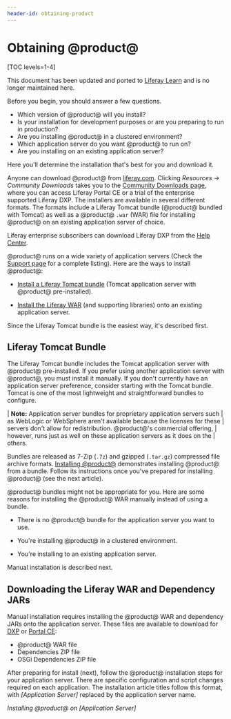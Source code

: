 ```yaml
---
header-id: obtaining-product
---
```


# Obtaining @product@

[TOC levels=1-4]

<aside class="alert alert-info">
  <span class="wysiwyg-color-blue120">This document has been updated and ported to <a href="https://learn.liferay.com/dxp-7.x/installation-and-upgrades/installing_liferay.html">Liferay Learn</a> and is no longer maintained here.</span>
</aside>

Before you begin, you should answer a few questions. 

-   Which version of @product@ will you install?
-   Is your installation for development purposes or are you preparing to run in
    production?
-   Are you installing @product@ in a clustered environment? 
-   Which application server do you want @product@ to run on?
-   Are you installing on an existing application server? 

Here you'll determine the installation that's best for you and download it. 

Anyone can download @product@ from
[liferay.com](https://www.liferay.com).
Clicking *Resources &rarr; Community Downloads* takes you to the
[Community Downloads page](https://www.liferay.com/downloads-community),
where you can access Liferay Portal CE or a trial of the enterprise supported
Liferay DXP. The installers are available in several different formats. The
formats include a Liferay Tomcat bundle (@product@ bundled with Tomcat) as well
as a @product@ `.war` (WAR) file for installing @product@ on an existing
application server of choice. 

Liferay enterprise subscribers can download Liferay DXP from the
[Help Center](https://help.liferay.com/hc). 

@product@ runs on a wide variety of application servers (Check the
[Support page](https://help.liferay.com/hc/categories/360000894391-Product-Support)
for a complete listing). Here are the ways to install @product@:

-   [Install a Liferay Tomcat bundle](#liferay-tomcat-bundle)
    (Tomcat application server with @product@ pre-installed).

-   [Install the Liferay WAR](#downloading-the-liferay-war-and-dependency-jars)
    (and supporting libraries) onto an existing application server.

Since the Liferay Tomcat bundle is the easiest way, it's described first. 

## Liferay Tomcat Bundle

The Liferay Tomcat bundle includes the Tomcat application server with @product@
pre-installed. If you prefer using another application server with @product@,
you must install it manually. If you don't currently have an application server
preference, consider starting with the Tomcat bundle. Tomcat is one of the most
lightweight and straightforward bundles to configure.

| **Note:** Application server bundles for proprietary application servers such
| as WebLogic or WebSphere aren't available because the licenses for these
| servers don't allow for redistribution. @product@'s commercial offering,
| however, runs just as well on these application servers as it does on the
| others. 

Bundles are released as 7-Zip (`.7z`) and gzipped (`.tar.gz`) compressed file
archive formats. 
[Installing @product@](/docs/7-2/deploy/-/knowledge_base/d/installing-product)
demonstrates installing @product@ from a bundle. Follow its instructions once
you've prepared for installing @product@ (see the next article). 

@product@ bundles might not be appropriate for you. Here are some reasons for
installing the @product@ WAR manually instead of using a bundle. 

-   There is no @product@ bundle for the application server you want to use. 

-   You're installing @product@ in a clustered environment. 

-   You're installing to an existing application server.

Manual installation is described next. 

## Downloading the Liferay WAR and Dependency JARs

Manual installation requires installing the @product@ WAR and dependency JARs
onto the application server. These files are available to download for
[DXP](https://customer.liferay.com/downloads) or [Portal
CE](https://www.liferay.com/downloads-community):

-   @product@ WAR file
-   Dependencies ZIP file
-   OSGi Dependencies ZIP file

After preparing for install (next), follow the @product@ installation steps for
your application server. There are specific configuration and script changes
required on each application. The installation article titles follow this 
format, with *[Application Server]* replaced by the application server name. 

*Installing @product@ on [Application Server]*
